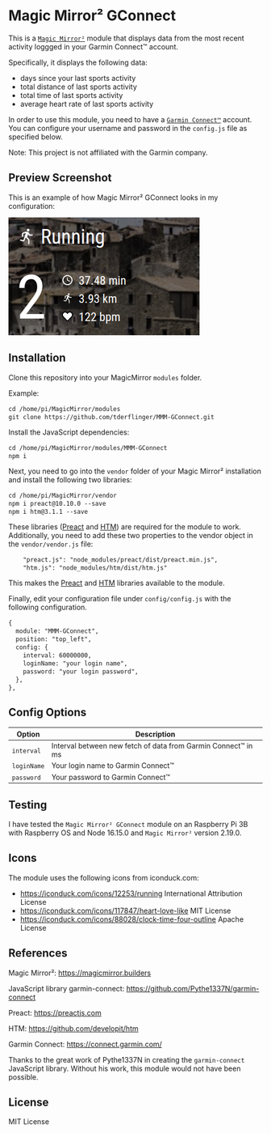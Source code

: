 # Magic Mirror² GConnect

This is a [`Magic Mirror²`](https://magicmirror.builders/) module that displays data from the most recent activity loggged
in your Garmin Connect™ account.

Specifically, it displays the following data:
- days since your last sports activity
- total distance of last sports activity
- total time of last sports activity
- average heart rate of last sports activity

In order to use this module, you need to have a [`Garmin Connect™`](https://connect.garmin.com/) account. You can configure
your username and password in the `config.js` file as specified below.

Note: This project is not affiliated with the Garmin company.

## Preview Screenshot

This is an example of how Magic Mirror² GConnect looks in my configuration:

![Magic Mirror² GConnect exmaple screen](./doc/screenshot-MMM-GConnect.png)

## Installation

Clone this repository into your MagicMirror `modules` folder.

Example:

```
cd /home/pi/MagicMirror/modules
git clone https://github.com/tderflinger/MMM-GConnect.git
```

Install the JavaScript dependencies:

```
cd /home/pi/MagicMirror/modules/MMM-GConnect
npm i
```

Next, you need to go into the `vendor` folder of your Magic Mirror² installation and install the following two libraries:

```
cd /home/pi/MagicMirror/vendor
npm i preact@10.10.0 --save
npm i htm@3.1.1 --save
```

These libraries ([Preact](https://preactjs.com) and [HTM](https://github.com/developit/htm)) are required for the module to work. Additionally, you need to add these two properties to the
vendor object in the `vendor/vendor.js` file:

```
	"preact.js": "node_modules/preact/dist/preact.min.js",
	"htm.js": "node_modules/htm/dist/htm.js"
```

This makes the [Preact](https://preactjs.com) and [HTM](https://github.com/developit/htm) libraries available to the module.

Finally, edit your configuration file under `config/config.js` with the following configuration.
```
{	
  module: "MMM-GConnect",
  position: "top_left",
  config: {
    interval: 60000000,
    loginName: "your login name",
    password: "your login password",
  },
},
```

## Config Options
| **Option**        | **Description** |
| --- | --- |
| `interval`      | Interval between new fetch of data from Garmin Connect™ in ms |
| `loginName`      | Your login name to Garmin Connect™ |
| `password`      | Your password to Garmin Connect™ |

## Testing

I have tested the `Magic Mirror² GConnect` module on an Raspberry Pi 3B with Raspberry OS
and Node 16.15.0 and `Magic Mirror²` version 2.19.0.

## Icons

The module uses the following icons from iconduck.com:

- https://iconduck.com/icons/12253/running International Attribution License
- https://iconduck.com/icons/117847/heart-love-like MIT License
- https://iconduck.com/icons/88028/clock-time-four-outline Apache License

## References

Magic Mirror²: https://magicmirror.builders

JavaScript library garmin-connect: https://github.com/Pythe1337N/garmin-connect

Preact: https://preactjs.com

HTM: https://github.com/developit/htm

Garmin Connect: https://connect.garmin.com/

Thanks to the great work of Pythe1337N in creating the `garmin-connect` JavaScript library.
Without his work, this module would not have been possible.

## License

MIT License